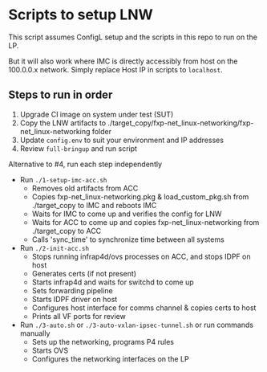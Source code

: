 # Scripts to setup LNW

This script assumes ConfigL setup and the scripts in this repo to run on the LP.


But it will also work where IMC is directly accessibly from host on the 100.0.0.x network.
Simply replace Host IP in scripts to `localhost`.

## Steps to run in order

1. Upgrade CI image on system under test (SUT)
2. Copy the LNW artifacts to ./target_copy/fxp-net_linux-networking/fxp-net_linux-networking folder
3. Update `config.env` to suit your environment and IP addresses
4. Review `full-bringup` and run script

Alternative to #4, run each step independently
* Run `./1-setup-imc-acc.sh`
    - Removes old artifacts from ACC
    - Copies fxp-net_linux-networking.pkg & load_custom_pkg.sh from ./target_copy to IMC and reboots IMC
    - Waits for IMC to come up and verifies the config for LNW
    - Waits for ACC to come up and copies fxp-net_linux-networking from ./target_copy to ACC
    - Calls 'sync_time' to synchronize time between all systems
* Run `./2-init-acc.sh`
    - Stops running infrap4d/ovs processes on ACC, and stops IDPF on host
    - Generates certs (if not present)
    - Starts infrap4d and waits for switchd to come up
    - Sets forwarding pipeline
    - Starts IDPF driver on host
    - Configures host interface for comms channel & copies certs to host
    - Prints all VF ports for review
* Run `./3-auto.sh` or `./3-auto-vxlan-ipsec-tunnel.sh` or run commands manually
    - Sets up the networking, programs P4 rules
    - Starts OVS
    - Configures the networking interfaces on the LP


